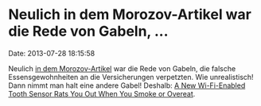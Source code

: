 Neulich in dem Morozov-Artikel war die Rede von Gabeln, \...
============================================================

Date: 2013-07-28 18:15:58

Neulich [in dem Morozov-Artikel](http://blog.fefe.de/?ts=af0f8e11) war
die Rede von Gabeln, die falsche Essensgewohnheiten an die
Versicherungen verpetzten. Wie unrealistisch! Dann nimmt man halt eine
andere Gabel! Deshalb: [A New Wi-Fi-Enabled Tooth Sensor Rats You Out
When You Smoke or
Overeat](http://motherboard.vice.com/blog/a-new-wi-fi-enabled-tooth-sensor-rats-you-out-when-youre-smoking-or-overeating).
